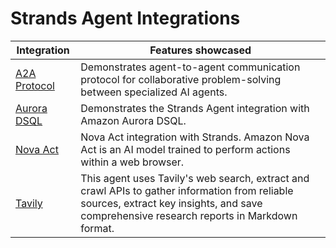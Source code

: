 # Strands Agent Integrations

| Integration                           | Features showcased                                                                                                                                                               |
| ------------------------------- | -------------------------------------------------------------------------------------------------------------------------------------------------------------------------------- |
| [A2A Protocol](./A2A-protocol/) | Demonstrates agent-to-agent communication protocol for collaborative problem-solving between specialized AI agents.                                                              |
| [Aurora DSQL](./aurora-DSQL) | Demonstrates the Strands Agent integration with Amazon Aurora DSQL. |
| [Nova Act](./nova-act) | Nova Act integration with Strands. Amazon Nova Act is an AI model trained to perform actions within a web browser. |
| [Tavily](./tavily/)             | This agent uses Tavily's web search, extract and crawl APIs to gather information from reliable sources, extract key insights, and save comprehensive research reports in Markdown format. |
